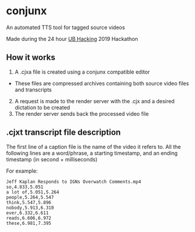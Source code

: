 # conjunx
An automated TTS tool for tagged source videos

Made during the 24 hour [UB Hacking](https://www.ubhacking.com/) 2019 Hackathon

## How it works

1. A .cjxa file is created using a conjunx compatible editor
 - These files are compressed archives containing both source video files and transcripts
2. A request is made to the render server with the .cjx and a desired dictation to be created
3. The render server sends back the processed video file

## .cjxt transcript file description

The first line of a caption file is the name of the video it refers to. 
All the following lines are a word/phrase, a starting timestamp, and an ending timestamp (in second + milliseconds)

For example:
```
Jeff Kaplan Responds to IGNs Overwatch Comments.mp4
so,4.833,5.051
a lot of,5.051,5.264
people,5.264,5.547
think,5.547,5.896
nobody,5.913,6.310
ever,6.332,6.611
reads,6.606,6.972
these,6.981,7.395
```